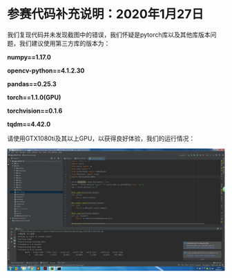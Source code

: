 # 参赛代码补充说明：2020年1月27日

我们复现代码并未发现截图中的错误，我们怀疑是pytorch库以及其他库版本问题，我们建议使用第三方库的版本为：

**numpy==1.17.0**

**opencv-python==4.1.2.30**

**pandas==0.25.3**

**torch==1.1.0(GPU)**

**torchvision==0.1.6**

**tqdm==4.42.0**

请使用GTX1080ti及其以上GPU，以获得良好体验，我们的运行情况：

![train](https://raw.githubusercontent.com/Qzgfather/match/master/train_screenshot.png)


